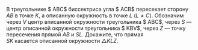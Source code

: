 В треугольнике $ ABC$ биссектриса  угла $ ACB$ пересекает сторону 
$AB$  в точке  $K$, а описанную окружность в точке  $L$ ($L\neq  C$). 
Обозначим через $V$  центр вписанной окружности  треугольника $ ABC$, 
через $S$  — центр описанной окружности треугольника $ KBV$, через 
$Z$ — точку пересечения прямой  $AB$ и  $SL$. Докажите, что прямая  
$SK$ касается описанной окружности  $\triangle KLZ$.